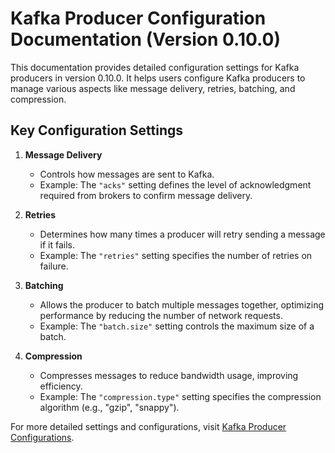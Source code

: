 
# Kafka Producer Configuration Documentation (Version 0.10.0)

This documentation provides detailed configuration settings for Kafka producers in version 0.10.0. It helps users configure Kafka producers to manage various aspects like message delivery, retries, batching, and compression.

## Key Configuration Settings

1. **Message Delivery**
    - Controls how messages are sent to Kafka.
    - Example: The `"acks"` setting defines the level of acknowledgment required from brokers to confirm message delivery.

2. **Retries**
    - Determines how many times a producer will retry sending a message if it fails.
    - Example: The `"retries"` setting specifies the number of retries on failure.

3. **Batching**
    - Allows the producer to batch multiple messages together, optimizing performance by reducing the number of network requests.
    - Example: The `"batch.size"` setting controls the maximum size of a batch.

4. **Compression**
    - Compresses messages to reduce bandwidth usage, improving efficiency.
    - Example: The `"compression.type"` setting specifies the compression algorithm (e.g., "gzip", "snappy").

For more detailed settings and configurations, visit [Kafka Producer Configurations](https://kafka.apache.org/0100/documentation.html#producerconfigs).
